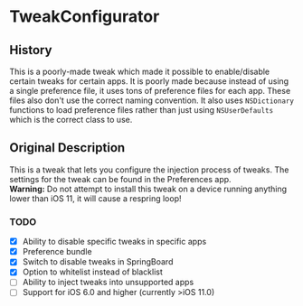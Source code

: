 # TweakConfigurator

## History

This is a poorly-made tweak which made it possible to enable/disable certain tweaks for certain apps. It is poorly made because instead of using a single preference file, it uses tons of preference files for each app. These files also don't use the correct naming convention. It also uses `NSDictionary` functions to load preference files rather than just using `NSUserDefaults` which is the correct class to use.

## Original Description

This is a tweak that lets you configure the injection process of tweaks. The settings for the tweak can be found in the Preferences app.  
**Warning:** Do not attempt to install this tweak on a device running anything lower than iOS 11, it will cause a respring loop!

### TODO

- [x] Ability to disable specific tweaks in specific apps
- [x] Preference bundle
- [x] Switch to disable tweaks in SpringBoard
- [x] Option to whitelist instead of blacklist
- [ ] Ability to inject tweaks into unsupported apps
- [ ] Support for iOS 6.0 and higher (currently \>iOS 11.0)
